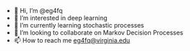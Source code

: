 - 👋 Hi, I’m @eg4fq
- 👀 I’m interested in deep learning
- 🌱 I’m currently learning stochastic processes
- 💞️ I’m looking to collaborate on Markov Decision Processes
- 📫 How to reach me eg4fq@virginia.edu

<!---
eg4fq/eg4fq is a ✨ special ✨ repository because its `README.md` (this file) appears on your GitHub profile.
You can click the Preview link to take a look at your changes.
--->
